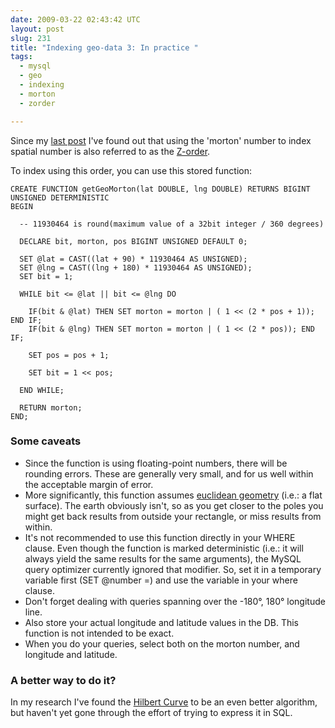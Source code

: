 ```yaml
---
date: 2009-03-22 02:43:42 UTC
layout: post
slug: 231
title: "Indexing geo-data 3: In practice "
tags:
  - mysql
  - geo
  - indexing
  - morton
  - zorder

---
```

<p>Since my <a href="http://evertpot.com/230">last post</a> I've found out that using the 'morton' number to index spatial number is also referred to as the <a href="http://en.wikipedia.org/wiki/Z-order_(curve)">Z-order</a>.</p>

<p>To index using this order, you can use this stored function:</p>

```
CREATE FUNCTION getGeoMorton(lat DOUBLE, lng DOUBLE) RETURNS BIGINT UNSIGNED DETERMINISTIC 
BEGIN

  -- 11930464 is round(maximum value of a 32bit integer / 360 degrees) 
  
  DECLARE bit, morton, pos BIGINT UNSIGNED DEFAULT 0;  
 
  SET @lat = CAST((lat + 90) * 11930464 AS UNSIGNED);
  SET @lng = CAST((lng + 180) * 11930464 AS UNSIGNED);
  SET bit = 1;
  
  WHILE bit <= @lat || bit <= @lng DO 
    
    IF(bit & @lat) THEN SET morton = morton | ( 1 << (2 * pos + 1)); END IF;
    IF(bit & @lng) THEN SET morton = morton | ( 1 << (2 * pos)); END IF;
  
    SET pos = pos + 1;
    
    SET bit = 1 << pos;
  
  END WHILE; 
  
  RETURN morton;
END;

```

<h3>Some caveats</h3>

<ul>
  <li>Since the function is using floating-point numbers, there will be rounding errors. These are generally very small, and for us well within the acceptable margin of error.</li>
  <li>More significantly, this function assumes <a href="http://en.wikipedia.org/wiki/Euclidean_geometry">euclidean geometry</a> (i.e.: a flat surface). The earth obviously isn't, so as you get closer to the poles you might get back results from outside your rectangle, or miss results from within.</li>
  <li>It's not recommended to use this function directly in your WHERE clause. Even though the function is marked deterministic (i.e.: it will always yield the same results for the same arguments), the MySQL query optimizer currently ignored that modifier. So, set it in a temporary variable first (SET @number =) and use the variable in your where clause.</li>
  <li>Don't forget dealing with queries spanning over the -180°, 180° longitude line.</li>
  <li>Also store your actual longitude and latitude values in the DB. This function is not intended to be exact.</li>
  <li>When you do your queries, select both on the morton number, and longitude and latitude.</li>
</ul>

<h3>A better way to do it?</h3>

<p>In my research I've found the <a href="http://en.wikipedia.org/wiki/Hilbert_curve">Hilbert Curve</a> to be an even better algorithm, but haven't yet gone through the effort of trying to express it in SQL.</p>
